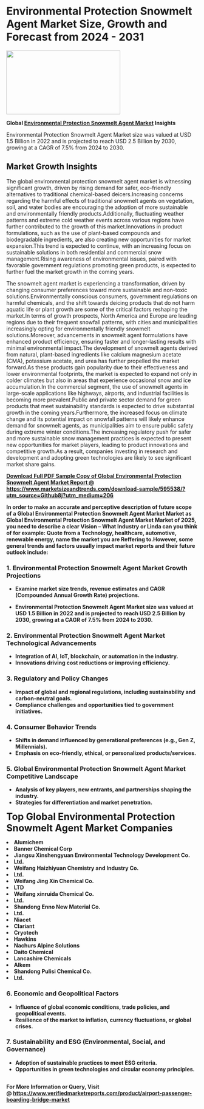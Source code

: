 <H1>Environmental Protection Snowmelt Agent Market Size, Growth and Forecast from 2024 - 2031</H1><img class="aligncenter size-medium wp-image-584254" src="https://thirdeyenews.in/wp-content/uploads/2024/09/Global-Market-Research-300x168.jpeg" alt="" width="300" height="168" /><p><strong>Global&nbsp;<a href="https://www.marketsizeandtrends.com/download-sample/595538/?utm_source=Github8j?utm_medium=206">Environmental Protection Snowmelt Agent Market</a> Insights</strong></p><p>Environmental Protection Snowmelt Agent Market size was valued at USD 1.5 Billion in 2022 and is projected to reach USD 2.5 Billion by 2030, growing at a CAGR of 7.5% from 2024 to 2030.</p><p><h2>Market Growth Insights</h2> <p>The global environmental protection snowmelt agent market is witnessing significant growth, driven by rising demand for safer, eco-friendly alternatives to traditional chemical-based deicers.Increasing concerns regarding the harmful effects of traditional snowmelt agents on vegetation, soil, and water bodies are encouraging the adoption of more sustainable and environmentally friendly products.Additionally, fluctuating weather patterns and extreme cold weather events across various regions have further contributed to the growth of this market.Innovations in product formulations, such as the use of plant-based compounds and biodegradable ingredients, are also creating new opportunities for market expansion.This trend is expected to continue, with an increasing focus on sustainable solutions in both residential and commercial snow management.Rising awareness of environmental issues, paired with favorable government regulations promoting green products, is expected to further fuel the market growth in the coming years.</p> <p><strong><a href="#"></a></strong></p> <p>The snowmelt agent market is experiencing a transformation, driven by changing consumer preferences toward more sustainable and non-toxic solutions.Environmentally conscious consumers, government regulations on harmful chemicals, and the shift towards deicing products that do not harm aquatic life or plant growth are some of the critical factors reshaping the market.In terms of growth prospects, North America and Europe are leading regions due to their frequent snowfall patterns, with cities and municipalities increasingly opting for environmentally friendly snowmelt solutions.Moreover, advancements in snowmelt agent formulations have enhanced product efficiency, ensuring faster and longer-lasting results with minimal environmental impact.The development of snowmelt agents derived from natural, plant-based ingredients like calcium magnesium acetate (CMA), potassium acetate, and urea has further propelled the market forward.As these products gain popularity due to their effectiveness and lower environmental footprints, the market is expected to expand not only in colder climates but also in areas that experience occasional snow and ice accumulation.In the commercial segment, the use of snowmelt agents in large-scale applications like highways, airports, and industrial facilities is becoming more prevalent.Public and private sector demand for green products that meet sustainability standards is expected to drive substantial growth in the coming years.Furthermore, the increased focus on climate change and its potential impact on snowfall patterns will likely enhance demand for snowmelt agents, as municipalities aim to ensure public safety during extreme winter conditions.The increasing regulatory push for safer and more sustainable snow management practices is expected to present new opportunities for market players, leading to product innovations and competitive growth.As a result, companies investing in research and development and adopting green technologies are likely to see significant market share gains.<p><strong><a href="#"></p><p><span class=""><strong>Download Full PDF Sample Copy of Global Environmental Protection Snowmelt Agent Market Report</strong> @ <a href="https://www.marketsizeandtrends.com/download-sample/595538/?utm_source=Github8j?utm_medium=206" target="_blank">https://www.marketsizeandtrends.com/download-sample/595538/?utm_source=Github8j?utm_medium=206</a></span></p><p>In order to make an accurate and perceptive description of future scope of a Global&nbsp;Environmental Protection Snowmelt Agent Market Market as Global&nbsp;Environmental Protection Snowmelt Agent Market Market of 2025, you need to describe a clear Vision &ndash; What Industry or Linda can you think of for example: Quote from a Technology, healthcare, automotive, renewable energy, name the market you are Reffering to.However, some general trends and factors usually impact market reports and their future outlook include:</p><h3>1.&nbsp;<strong>Environmental Protection Snowmelt Agent Market Growth Projections</strong></h3><ul><li>Examine market size trends, revenue estimates and CAGR (Compounded Annual Growth Rate) projections.</li><li><p>Environmental Protection Snowmelt Agent Market size was valued at USD 1.5 Billion in 2022 and is projected to reach USD 2.5 Billion by 2030, growing at a CAGR of 7.5% from 2024 to 2030.</p></li></ul><h3>2.&nbsp;<strong>Environmental Protection Snowmelt Agent Market Technological Advancements</strong></h3><ul><li>Integration of AI, IoT, blockchain, or automation in the industry.</li><li>Innovations driving cost reductions or improving efficiency.</li></ul><h3>3.&nbsp;<strong>Regulatory and Policy Changes</strong></h3><ul><li>Impact of global and regional regulations, including sustainability and carbon-neutral goals.</li><li>Compliance challenges and opportunities tied to government initiatives.</li></ul><h3>4.&nbsp;<strong>Consumer Behavior Trends</strong></h3><ul><li>Shifts in demand influenced by generational preferences (e.g., Gen Z, Millennials).</li><li>Emphasis on eco-friendly, ethical, or personalized products/services.</li></ul><h3>5.&nbsp;<strong>Global Environmental Protection Snowmelt Agent Market Competitive Landscape</strong></h3><ul><li>Analysis of key players, new entrants, and partnerships shaping the industry.</li><li>Strategies for differentiation and market penetration.</li></ul><p data-pm-slice="1 1 []"><span style="color: inherit; font-family: inherit; font-size: 25px;">Top Global Environmental Protection Snowmelt Agent Market Companies</span></p><div class="" data-test-id=""><p><li>Alumichem</li><li> Banner Chemical Corp</li><li> Jiangsu Xinshengyuan Environmental Technology Development Co.</li><li> Ltd.</li><li> Weifang Haizhiyuan Chemistry and Industry Co.</li><li> Ltd.</li><li> Weifang Jing Xin Chemical Co.</li><li> LTD</li><li> Weifang xinruida Chemical Co.</li><li> Ltd.</li><li> Shandong Enno New Material Co.</li><li> Ltd.</li><li> Niacet</li><li> Clariant</li><li> Cryotech</li><li> Hawkins</li><li> Nachurs Alpine Solutions</li><li> Daito Chemical</li><li> Lancashire Chemicals</li><li> Alkem</li><li> Shandong Pulisi Chemical Co.</li><li> Ltd.</li></p></div><h3>6.&nbsp;<strong>Economic and Geopolitical Factors</strong></h3><ul><li>Influence of global economic conditions, trade policies, and geopolitical events.</li><li>Resilience of the market to inflation, currency fluctuations, or global crises.</li></ul><h3>7.&nbsp;<strong>Sustainability and ESG (Environmental, Social, and Governance)</strong></h3><ul><li>Adoption of sustainable practices to meet ESG criteria.</li><li>Opportunities in green technologies and circular economy principles.</li></ul><h2><strong style="font-size: 14px;">For More Information or Query, Visit @&nbsp;</strong><a style="background-color: #ffffff; font-size: 14px;" href="https://www.marketsizeandtrends.com/report/environmental-protection-snowmelt-agent-market/" target="_blank">https://www.verifiedmarketreports.com/product/airport-passenger-boarding-bridge-market</a></h2>